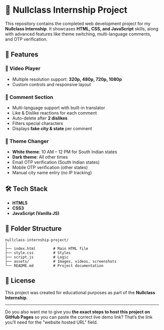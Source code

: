 

# 🌟 Nullclass Internship Project

This repository contains the completed web development project for my **Nullclass Internship**.
It showcases **HTML, CSS, and JavaScript** skills, along with advanced features like theme switching, multi-language comments, and OTP verification.

## 🚀 Features

### 🎥 Video Player

* Multiple resolution support: **320p, 480p, 720p, 1080p**
* Custom controls and responsive layout

### 💬 Comment Section

* Multi-language support with built-in translator
* Like & Dislike reactions for each comment
* Auto-delete after **2 dislikes**
* Filters special characters
* Displays **fake city & state** per comment

### 🎨 Theme Changer

* **White theme**: 10 AM – 12 PM for South Indian states
* **Dark theme**: All other times
* Email OTP verification (South Indian states)
* Mobile OTP verification (other states)
* Manual city name entry (no IP tracking)

## 🛠️ Tech Stack

* **HTML5**
* **CSS3**
* **JavaScript (Vanilla JS)**

## 📂 Folder Structure

```
nullclass-internship-project/
│
├── index.html        # Main HTML file
├── style.css         # Styles
├── script.js         # Logic
├── assets/           # Images, videos, screenshots
└── README.md         # Project documentation
```




## 📜 License

This project was created for educational purposes as part of the **Nullclass Internship**.

---

Do you also want me to give you **the exact steps to host this project on GitHub Pages** so you can paste the correct live demo link? That’s the link you’ll need for the "website hosted URL" field.
